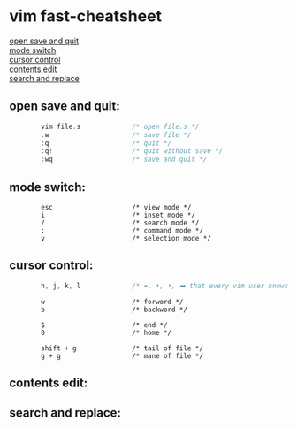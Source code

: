 # vim fast-cheatsheet
[open save and quit](#open-save-and-quit "goto open-save-and-quit")\
[mode switch](#mode-switch "goto mode-switch")\
[cursor control](#cursor-control "goto cursor-control")\
[contents edit](#contents-edit "goto contents-edit")\
[search and replace](#search-and-replace "goto search-and-replace")

## open save and quit:
```c
        vim file.s             /* open file.s */
        :w                     /* save file */
        :q                     /* quit */
        :q!                    /* quit without save */
        :wq                    /* save and quit */
```
## mode switch:
```
        esc                    /* view mode */
        i                      /* inset mode */
        /                      /* search mode */
        :                      /* command mode */
        v                      /* selection mode */
```
## cursor control:
```c
        h, j, k, l             /* ⬅️, ⬆️, ⬇️, ➡️ that every vim user knows */
```
```
        w                      /* forword */
        b                      /* backword */
```
```
        $                      /* end */
        0                      /* home */
```
```
        shift + g              /* tail of file */
        g + g                  /* mane of file */
```
## contents edit:
## search and replace:
